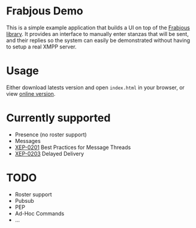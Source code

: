 Frabjous Demo
=============

This is a simple example application that builds a UI on top of the [Frabjous library](https://github.com/theozaurus/frabjous). It provides an interface to manually enter stanzas that will be sent, and their replies so the system can easily be demonstrated without having to setup a real XMPP server.

Usage
=====

Either download latests version and open `index.html` in your browser, or view [online version](http://theozaurus.github.com/frabjous_demo/).

Currently supported
===================

- Presence (no roster support)
- Messages
- [XEP-0201](http://xmpp.org/extensions/xep-0201.html) Best Practices for Message Threads
- [XEP-0203](http://xmpp.org/extensions/xep-0203.html) Delayed Delivery

TODO
====

- Roster support
- Pubsub
- PEP
- Ad-Hoc Commands
- ...